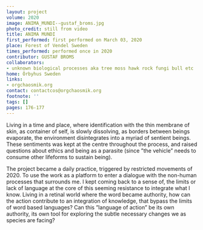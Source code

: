 ```yaml
---
layout: project
volume: 2020
image: ANIMA_MUNDI--gustaf_broms.jpg
photo_credit: still from video
title: ANIMA MUNDI
first_performed: first performed on March 03, 2020
place: Forest of Vendel Sweden
times_performed: performed once in 2020
contributor: GUSTAF BROMS
collaborators:
- unknown biological processes aka tree moss hawk rock fungi bull etc
home: Örbyhus Sweden
links:
- orgchaosmik.org
contact: contactcos@orgchaosmik.org
footnote: ''
tags: []
pages: 176-177
---
```




Living in a time and place, where identification with
the thin membrane of skin, as container of self, is slowly dissolving,
as borders between beings evaporate, the environment disintegrates into
a myriad of sentient beings. 
These sentiments was kept at the centre throughout the process, and raised questions about ethics and being as a parasite (since ”the vehicle” needs to consume other lifeforms to sustain being). 

The project became a daily practice, triggered by restricted movements of 2020.
To use the work as a platform to enter a dialogue with the non-human processes that surrounds me. I kept coming back to a sense of, the limits or lack of language at the core of this seeming resistance to integrate what I know.
Living in a retinal world where the word became authority,
how can the action contribute to an integration of knowledge, that bypass the limits of word based languages? Can this ”language of action” be its own authority, its own tool for exploring the subtle necessary changes we as species are facing?

